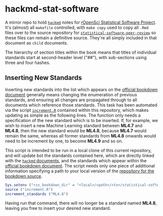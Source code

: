 # hackmd-stat-software

A mirror repo to hold [`hackmd`](https://hackmd.io) notes for [rOpenSci Statistical Software Project](https://hackmd.io/@stat-software). It's (almost) all `makefile` controlled, with `make copy` used to copy all `.Rmd` files over to the source repository for [`statistical-software-peer-review`](https://github.com/ropenscilabs/statistical-software-peer-review) so these files can remain a definitive source. They're all simply included in that document as `child` documents.

The hierarchy of section titles within the book means that titles of individual standards start at second-header level ("##"), with sub-sections using three and four hashes.

## Inserting New Standards

Inserting new standards into the list which appears on the [official bookdown document](https://ropenscilabs.github.io/statistical-software-review-book/standards.html) generally means changing the enumeration of previous standards, and ensuring all changes are propagated through to all documents which reference those standards. This task has been automated via the script [`increment.R`](https://github.com/mpadge/hackmd-stat-software/blob/master/increment.R) contained within this repository, which makes updating as simple as the following lines. The function only needs a specification of the new standard which is to be inserted. If, for example, we wish to insert a new Machine Learning standard between **ML4.7** and **ML4.8**, then the new standard would be **ML4.8**, because **ML4.7** would remain the same, whereas all former standards from **ML4.8** onwards would need to be increment by one, to become **ML4.9** and so on.

This script is intended to be run in a local clone of this current repository, and will update bot the standards contained here, which are directly linked with the 
[`hackmd` documents](https://hackmd.io/@stat-software), and the standards which appear within the 
[official bookdown
document](https://ropenscilabs.github.io/statistical-software-review-book/standards.html). The script needs only one piece of additional information specifying a path to your local version of the [repository for the bookdown source](https://github.com/ropenscilabs/statistical-software-peer-review).

``` r
Sys.setenv ("rss_bookdown_dir" = "<local>/<path>/<to>/statistical-software-peer-review")
source ("increment.R")
increment_standards ("ML4.8")
```

Having run that command, there will no longer be a standard named **ML4.8**, leaving you free to insert your desired new standard.

